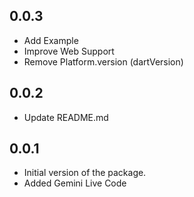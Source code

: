## 0.0.3

- Add Example
- Improve Web Support
- Remove Platform.version (dartVersion)

## 0.0.2

- Update README.md

## 0.0.1

- Initial version of the package.
- Added Gemini Live Code
